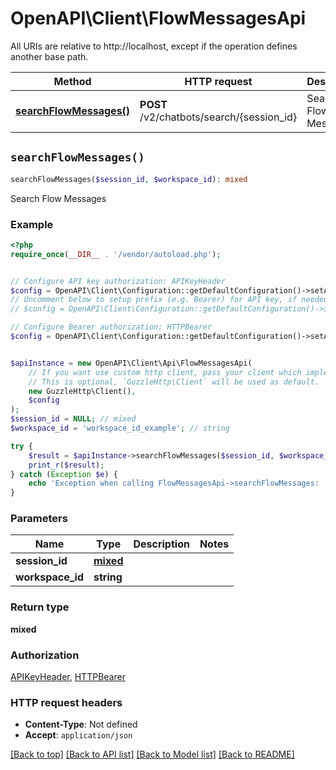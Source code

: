# OpenAPI\Client\FlowMessagesApi

All URIs are relative to http://localhost, except if the operation defines another base path.

| Method | HTTP request | Description |
| ------------- | ------------- | ------------- |
| [**searchFlowMessages()**](FlowMessagesApi.md#searchFlowMessages) | **POST** /v2/chatbots/search/{session_id} | Search Flow Messages |


## `searchFlowMessages()`

```php
searchFlowMessages($session_id, $workspace_id): mixed
```

Search Flow Messages

### Example

```php
<?php
require_once(__DIR__ . '/vendor/autoload.php');


// Configure API key authorization: APIKeyHeader
$config = OpenAPI\Client\Configuration::getDefaultConfiguration()->setApiKey('Api-Key', 'YOUR_API_KEY');
// Uncomment below to setup prefix (e.g. Bearer) for API key, if needed
// $config = OpenAPI\Client\Configuration::getDefaultConfiguration()->setApiKeyPrefix('Api-Key', 'Bearer');

// Configure Bearer authorization: HTTPBearer
$config = OpenAPI\Client\Configuration::getDefaultConfiguration()->setAccessToken('YOUR_ACCESS_TOKEN');


$apiInstance = new OpenAPI\Client\Api\FlowMessagesApi(
    // If you want use custom http client, pass your client which implements `GuzzleHttp\ClientInterface`.
    // This is optional, `GuzzleHttp\Client` will be used as default.
    new GuzzleHttp\Client(),
    $config
);
$session_id = NULL; // mixed
$workspace_id = 'workspace_id_example'; // string

try {
    $result = $apiInstance->searchFlowMessages($session_id, $workspace_id);
    print_r($result);
} catch (Exception $e) {
    echo 'Exception when calling FlowMessagesApi->searchFlowMessages: ', $e->getMessage(), PHP_EOL;
}
```

### Parameters

| Name | Type | Description  | Notes |
| ------------- | ------------- | ------------- | ------------- |
| **session_id** | [**mixed**](../Model/.md)|  | |
| **workspace_id** | **string**|  | |

### Return type

**mixed**

### Authorization

[APIKeyHeader](../../README.md#APIKeyHeader), [HTTPBearer](../../README.md#HTTPBearer)

### HTTP request headers

- **Content-Type**: Not defined
- **Accept**: `application/json`

[[Back to top]](#) [[Back to API list]](../../README.md#endpoints)
[[Back to Model list]](../../README.md#models)
[[Back to README]](../../README.md)
